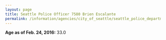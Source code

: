 ```yaml
---
layout: page
title: Seattle Police Officer 7580 Brien Escalante
permalink: /information/agencies/city_of_seattle/seattle_police_department/copbook/7580/
---
```


**Age as of Feb. 24, 2016:** 33.0

